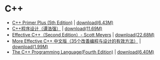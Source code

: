 # C++

- [C++ Primer Plus (5th Edition)](./C++%20Primer%20Plus%20%285th%20Edition%29.pdf) \| 	[download(6.43M)](https://github.com/EvanLi/programming-book-2/raw/master/C++/C++%20Primer%20Plus%20%285th%20Edition%29.pdf)
- [C++程序设计（谭浩强）](./C++程序设计（谭浩强）.pdf) \| 	[download(11.69M)](https://github.com/EvanLi/programming-book-2/raw/master/C++/C++程序设计（谭浩强）.pdf)
- [Effective C++（Second Edition）- Scott Meyers](./Effective%20C++（Second%20Edition）-%20Scott%20Meyers.pdf) \| 	[download(22.68M)](https://github.com/EvanLi/programming-book-2/raw/master/C++/Effective%20C++（Second%20Edition）-%20Scott%20Meyers.pdf)
- [More Effective C++ 中文版（35个改善编程与设计的有效方法）](./More%20Effective%20C++%20中文版（35个改善编程与设计的有效方法）.pdf) \| 	[download(1.99M)](https://github.com/EvanLi/programming-book-2/raw/master/C++/More%20Effective%20C++%20中文版（35个改善编程与设计的有效方法）.pdf)
- [The C++ Programming Language(Fourth Edition)](./The%20C++%20Programming%20Language%28Fourth%20Edition%29.pdf) \| 	[download(6.40M)](https://github.com/EvanLi/programming-book-2/raw/master/C++/The%20C++%20Programming%20Language%28Fourth%20Edition%29.pdf)
